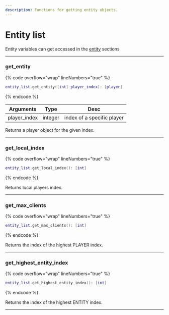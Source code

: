 ```yaml
---
description: Functions for getting entity objects.
---
```


# Entity list

Entity variables can get accessed in the [entity](../usertypes/entity/ "mention") sections

***

### get\_entity

{% code overflow="wrap" lineNumbers="true" %}
```lua
entity_list.get_entity([int] player_index): [player]
```
{% endcode %}

| Arguments     | Type    | Desc                       |
| ------------- | ------- | -------------------------- |
| player\_index | integer | index of a specific player |

Returns a player object for the given index.

***

### get\_local\_index

{% code overflow="wrap" lineNumbers="true" %}
```lua
entity_list.get_local_index(): [int]
```
{% endcode %}

Returns local players index.

***

### get\_max\_clients

{% code overflow="wrap" lineNumbers="true" %}
```lua
entity_list.get_max_clients(): [int] 
```
{% endcode %}

Returns the index of the highest PLAYER index.

***

### get\_highest\_entity\_index

{% code overflow="wrap" lineNumbers="true" %}
```lua
entity_list.get_highest_entity_index(): [int] 
```
{% endcode %}

Returns the index of the highest ENTITY index.

***

